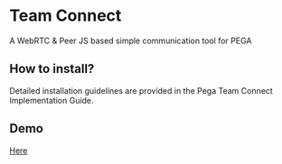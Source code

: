 # Team Connect
A WebRTC &amp; Peer JS based simple communication tool for PEGA

## How to install?

Detailed installation guidelines are provided in the Pega Team Connect Implementation Guide.

## Demo

[Here](https://youtu.be/srS0xkCEHzw)
